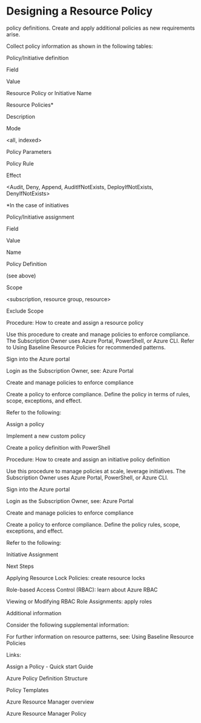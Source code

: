 # Designing a Resource Policy 



policy definitions. Create and apply additional policies as new requirements arise. 


 


 


 



 

Collect policy information as shown in the following tables: 


 


Policy/Initiative definition 







Field 
 


Value 
 



Resource Policy or Initiative Name 
 


<policy or initiative name> 
 



Resource Policies* 
 


<set of policies included> 
 



Description 
 


 
 



Mode 
 


<all, indexed> 
 



Policy Parameters 
 


 
 



Policy Rule 
 


 
 



Effect 
 


<Audit, Deny, Append, AuditIfNotExists, DeployIfNotExists, DenyIfNotExists> 
 


*In the case of initiatives 


 


Policy/Initiative assignment 







Field 
 


Value 
 



Name 
 


<assignment name> 
 



Policy Definition 
 


<policy definition> (see above) 
 



Scope 
 


<subscription, resource group, resource> 
 



Exclude Scope 
 


 
 



 


 


 


Procedure: How to create and assign a resource policy 


 


Use this procedure to create and manage policies to enforce compliance. The Subscription Owner uses Azure Portal, PowerShell, or Azure CLI. 
Refer to  Using Baseline Resource Policies for recommended patterns. 


 

Sign into the Azure portal 



Login as the Subscription Owner, see:  Azure Portal 


 

Create and manage policies to enforce compliance 



Create a policy to enforce compliance. Define the policy in terms of rules, scope, exceptions, and effect. 


Refer to the following: 

Assign a policy 


Implement a new custom policy 


Create a policy definition with PowerShell 



 


 


 


Procedure: How to create and assign an initiative policy definition  


 


Use this procedure to manage policies at scale, leverage initiatives. The Subscription Owner uses Azure Portal, PowerShell, or Azure CLI.  


 

Sign into the Azure portal 



Login as the Subscription Owner, see:  Azure Portal 


 

Create and manage policies to enforce compliance 



Create a policy to enforce compliance. Define the policy rules, scope, exceptions, and effect. 


Refer to the following: 

Initiative Assignment 



 


 


 


Next Steps 


 

Applying Resource Lock Policies: create resource locks 


Role-based Access Control (RBAC): learn about Azure RBAC 


Viewing or Modifying RBAC Role Assignments: apply roles  



 


 


 


Additional information 


Consider the following supplemental information:  


 


For further information on resource patterns, see: Using Baseline Resource Policies 


 


Links: 

Assign a Policy - Quick start Guide 


Azure Policy Definition Structure 


Policy Templates 


Azure Resource Manager overview 


Azure Resource Manager Policy 

